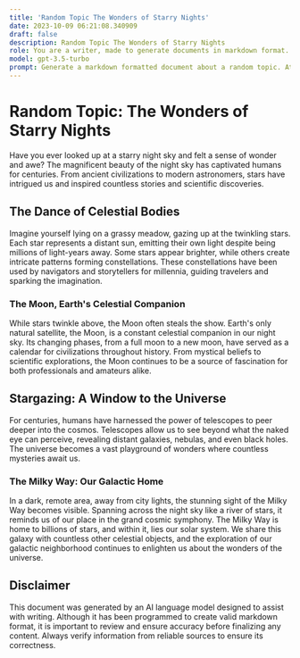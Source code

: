 ```yaml
---
title: 'Random Topic The Wonders of Starry Nights'
date: 2023-10-09 06:21:08.340909
draft: false
description: Random Topic The Wonders of Starry Nights
role: You are a writer, made to generate documents in markdown format. It is very important that all of the documents you generate are in valid markdown format.
model: gpt-3.5-turbo
prompt: Generate a markdown formatted document about a random topic. At the bottom, include a disclaimer explaining that the document was generated by you. The first line of the document should be the title. Make sure that the entire document is in proper markdown format, using a mix of various tags to make the document visually appealing.
---
```


# Random Topic: The Wonders of Starry Nights

Have you ever looked up at a starry night sky and felt a sense of wonder and awe? The magnificent beauty of the night sky has captivated humans for centuries. From ancient civilizations to modern astronomers, stars have intrigued us and inspired countless stories and scientific discoveries.

## The Dance of Celestial Bodies

Imagine yourself lying on a grassy meadow, gazing up at the twinkling stars. Each star represents a distant sun, emitting their own light despite being millions of light-years away. Some stars appear brighter, while others create intricate patterns forming constellations. These constellations have been used by navigators and storytellers for millennia, guiding travelers and sparking the imagination.

### The Moon, Earth's Celestial Companion

While stars twinkle above, the Moon often steals the show. Earth's only natural satellite, the Moon, is a constant celestial companion in our night sky. Its changing phases, from a full moon to a new moon, have served as a calendar for civilizations throughout history. From mystical beliefs to scientific explorations, the Moon continues to be a source of fascination for both professionals and amateurs alike.

## Stargazing: A Window to the Universe

For centuries, humans have harnessed the power of telescopes to peer deeper into the cosmos. Telescopes allow us to see beyond what the naked eye can perceive, revealing distant galaxies, nebulas, and even black holes. The universe becomes a vast playground of wonders where countless mysteries await us.

### The Milky Way: Our Galactic Home

In a dark, remote area, away from city lights, the stunning sight of the Milky Way becomes visible. Spanning across the night sky like a river of stars, it reminds us of our place in the grand cosmic symphony. The Milky Way is home to billions of stars, and within it, lies our solar system. We share this galaxy with countless other celestial objects, and the exploration of our galactic neighborhood continues to enlighten us about the wonders of the universe.

## Disclaimer

This document was generated by an AI language model designed to assist with writing. Although it has been programmed to create valid markdown format, it is important to review and ensure accuracy before finalizing any content. Always verify information from reliable sources to ensure its correctness.